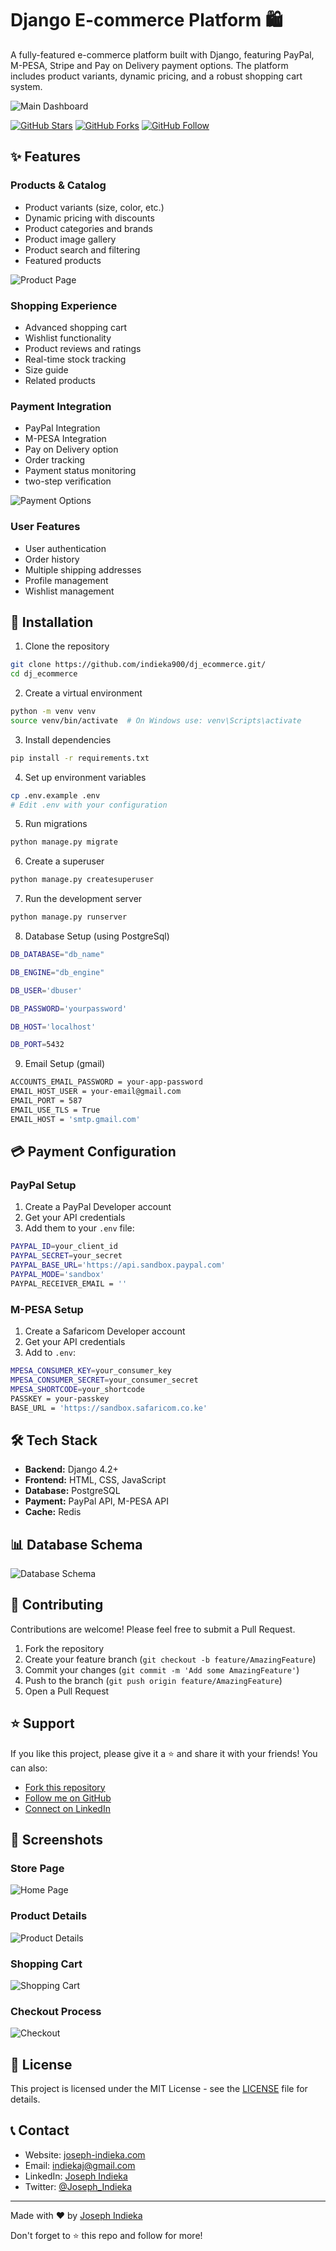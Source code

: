 # Django E-commerce Platform 🛍️

A fully-featured e-commerce platform built with Django, featuring PayPal, M-PESA, Stripe and Pay on Delivery payment options. The platform includes product variants, dynamic pricing, and a robust shopping cart system.

![Main Dashboard](docs/images/dashboard.png)

[![GitHub Stars](https://img.shields.io/github/stars/yourusername/django-ecommerce?style=social)](https://github.com/yourusername/django-ecommerce/stargazers)
[![GitHub Forks](https://img.shields.io/github/forks/yourusername/django-ecommerce?style=social)](https://github.com/yourusername/django-ecommerce/network/members)
[![GitHub Follow](https://img.shields.io/github/followers/yourusername?style=social)](https://github.com/yourusername)

## ✨ Features

### Products & Catalog

- Product variants (size, color, etc.)
- Dynamic pricing with discounts
- Product categories and brands
- Product image gallery
- Product search and filtering
- Featured products

![Product Page](docs/images/product-page.png)

### Shopping Experience

- Advanced shopping cart
- Wishlist functionality
- Product reviews and ratings
- Real-time stock tracking
- Size guide
- Related products

### Payment Integration

- PayPal Integration
- M-PESA Integration
- Pay on Delivery option
- Order tracking
- Payment status monitoring
- two-step verification

![Payment Options](docs/images/payment-options.png)

### User Features

- User authentication
- Order history
- Multiple shipping addresses
- Profile management
- Wishlist management

## 🚀 Installation

1. Clone the repository

```bash
git clone https://github.com/indieka900/dj_ecommerce.git/
cd dj_ecommerce
```

2. Create a virtual environment

```bash
python -m venv venv
source venv/bin/activate  # On Windows use: venv\Scripts\activate
```

3. Install dependencies

```bash
pip install -r requirements.txt
```

4. Set up environment variables

```bash
cp .env.example .env
# Edit .env with your configuration
```

5. Run migrations

```bash
python manage.py migrate
```

6. Create a superuser

```bash
python manage.py createsuperuser
```

7. Run the development server

```bash
python manage.py runserver
```

8. Database Setup (using PostgreSql)

```bash
DB_DATABASE="db_name"

DB_ENGINE="db_engine"

DB_USER='dbuser'

DB_PASSWORD='yourpassword'

DB_HOST='localhost'

DB_PORT=5432
```

9. Email Setup (gmail)

```bash
ACCOUNTS_EMAIL_PASSWORD = your-app-password
EMAIL_HOST_USER = your-email@gmail.com
EMAIL_PORT = 587 
EMAIL_USE_TLS = True
EMAIL_HOST = 'smtp.gmail.com' 
```

## 💳 Payment Configuration

### PayPal Setup

1. Create a PayPal Developer account
2. Get your API credentials
3. Add them to your `.env` file:

```bash
PAYPAL_ID=your_client_id
PAYPAL_SECRET=your_secret
PAYPAL_BASE_URL='https://api.sandbox.paypal.com'
PAYPAL_MODE='sandbox'
PAYPAL_RECEIVER_EMAIL = ''
```

### M-PESA Setup

1. Create a Safaricom Developer account
2. Get your API credentials
3. Add to `.env`:

``` bash
MPESA_CONSUMER_KEY=your_consumer_key
MPESA_CONSUMER_SECRET=your_consumer_secret
MPESA_SHORTCODE=your_shortcode
PASSKEY = your-passkey  
BASE_URL = 'https://sandbox.safaricom.co.ke'
```

## 🛠️ Tech Stack

- **Backend:** Django 4.2+
- **Frontend:** HTML, CSS, JavaScript
- **Database:** PostgreSQL
- **Payment:** PayPal API, M-PESA API
- **Cache:** Redis

## 📊 Database Schema

![Database Schema](docs/images/db-schema.png)

## 🤝 Contributing

Contributions are welcome! Please feel free to submit a Pull Request.

1. Fork the repository
2. Create your feature branch (`git checkout -b feature/AmazingFeature`)
3. Commit your changes (`git commit -m 'Add some AmazingFeature'`)
4. Push to the branch (`git push origin feature/AmazingFeature`)
5. Open a Pull Request

## ⭐ Support

If you like this project, please give it a ⭐️ and share it with your friends! You can also:

- [Fork this repository](https://github.com/indieka900/dj_ecommerce/fork)
- [Follow me on GitHub](https://github.com/indieka900)
- [Connect on LinkedIn](https://linkedin.com/in/joseph-indieka)

## 📸 Screenshots

### Store Page

![Home Page](docs/images/store.png)

### Product Details

![Product Details](docs/images/product-detail.png)

### Shopping Cart

![Shopping Cart](docs/images/cart.png)

### Checkout Process

![Checkout](docs/images/checkout.png)

## 📄 License

This project is licensed under the MIT License - see the [LICENSE](LICENSE) file for details.

## 📞 Contact

- Website: [joseph-indieka.com](https://joseph-ke-portfolio.vercel.app/)
- Email: <indiekaj@gmail.com>
- LinkedIn: [Joseph Indieka](https://linkedin.com/in/yourusername)
- Twitter: [@Joseph_Indieka](https://twitter.com/Joseph_Indieka)

---

Made with ❤️ by [Joseph Indieka](https://github.com/indieka900)

Don't forget to ⭐ this repo and follow for more!
